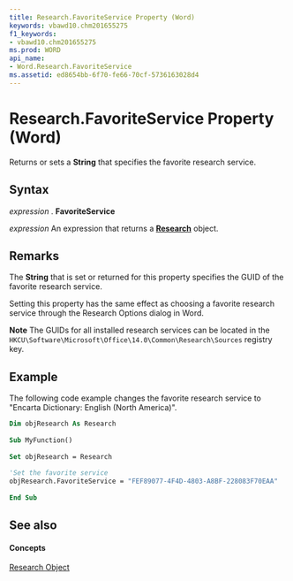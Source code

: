 ```yaml
---
title: Research.FavoriteService Property (Word)
keywords: vbawd10.chm201655275
f1_keywords:
- vbawd10.chm201655275
ms.prod: WORD
api_name:
- Word.Research.FavoriteService
ms.assetid: ed8654bb-6f70-fe66-70cf-5736163028d4
---
```



# Research.FavoriteService Property (Word)

Returns or sets a  **String** that specifies the favorite research service.


## Syntax

 _expression_ . **FavoriteService**

 _expression_ An expression that returns a **[Research](research-object-word.md)** object.


## Remarks

The  **String** that is set or returned for this property specifies the GUID of the favorite research service.

Setting this property has the same effect as choosing a favorite research service through the Research Options dialog in Word. 


 **Note**  The GUIDs for all installed research services can be located in the `HKCU\Software\Microsoft\Office\14.0\Common\Research\Sources` registry key.


## Example

The following code example changes the favorite research service to "Encarta Dictionary: English (North America)".


```vb
Dim objResearch As Research 
 
Sub MyFunction() 
 
Set objResearch = Research 
 
'Set the favorite service 
objResearch.FavoriteService = "FEF89077-4F4D-4803-A8BF-228083F70EAA" 
 
End Sub
```


## See also


#### Concepts


[Research Object](research-object-word.md)

